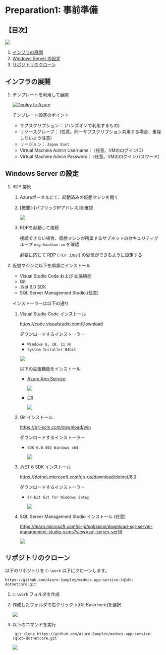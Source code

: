 # Preparation1: 事前準備

## 【目次】

![](images/prep01-0000-network.png)


1. [インフラの展開](#インフラの展開)
1. [Windows Server の設定](#windows-server-の設定)
1. [リポジトリのクローン](#リポジトリのクローン)


## インフラの展開

1. テンプレートを利用して展開

   [![Deploy to Azure](https://aka.ms/deploytoazurebutton)](https://portal.azure.com/#create/Microsoft.Template/uri/https%3A%2F%2Fraw.githubusercontent.com%2Fakinaritsugo%2Fhandson-azurestudy-04-paas%2Fmain%2Finfra%2Ftemplate.json)

    テンプレート設定のポイント

    * サブスクリプション： (ハンズオンで利用するもの)
    * リソースグループ： (任意。同一サブスクリプション共用する場合、重複しないよう注意)
    * リージョン： `Japan East`
    * Virtual Machine Admin Username： (任意。VMのログインID)
    * Virtual Machine Admin Password： (任意。VMのログインパスワード)


## Windows Server の設定

1. RDP 接続

    1. Azureポータルにて、起動済みの仮想マシンを開く

    1. [概要]-[パブリックIPアドレス]を確認

        ![](images/prep01-0101-network.png)

    1. RDPを起動して接続

        接続できない場合、仮想マシンが所属するサブネットのセキュリティグループ `nsg-handson-vm` を確認

        必要に応じて RDP ( `TCP 3389` ) の受信ができるように設定する

1. 仮想マシンに以下を順番にインストール

    * Visual Studio Code および 拡張機能
    * Git
    * .Net 6.0 SDK
    * SQL Server Management Studio (任意)

    インストーラーは以下の通り

    1. Visual Studio Code インストール

        https://code.visualstudio.com/Download

        ダウンロードするインストーラー

          * `Windows 8, 10, 11 用`
          * `System Installer 64bit`

          ![](images/prep01-0102-network.png)

        以下の拡張機能をインストール

        <!-- * [日本語化（任意）](https://marketplace.visualstudio.com/items?itemName=MS-CEINTL.vscode-language-pack-ja) -->
        * [Azure App Service](https://marketplace.visualstudio.com/items?itemName=ms-azuretools.vscode-azureappservice)

            ![](images/prep01-0103-network.png)

        * [C#](https://marketplace.visualstudio.com/items?itemName=ms-dotnettools.csharp)

            ![](images/prep01-0104-network.png)


    1. Git インストール

        https://git-scm.com/download/win

        ダウンロードするインストーラー

          * `SDK 6.0.402 Windows x64`

            ![](images/prep01-0105-network.png)


    1. .NET 6 SDK インストール

        https://dotnet.microsoft.com/en-us/download/dotnet/6.0

        ダウンロードするインストーラー

          * `64-bit Git for Windows Setup`

            ![](images/prep01-0106-network.png)

    1. SQL Server Management Studio インストール (任意)

        https://learn.microsoft.com/ja-jp/sql/ssms/download-sql-server-management-studio-ssms?view=sql-server-ver16

        ![](images/prep01-0107-network.png)

<!-- 
(*) 以下の PowerShell スクリプトを「実行コマンド」から実行するとすべてインストールされる

1. 仮想マシンを開く
1. [操作]-[実行コマンド] を開く
1. `RunPowerShellScript` を選択して、以下のコマンドを貼り付け、「実行」

    コマンド実行を利用する場合、タイムアウトするので順番に実行する。

    1. Visual Studio Code インストール

            New-Item -Force -Path $env:HOMEDRIVE\temp -ItemType Directory
            cd $env:HOMEDRIVE\temp

            # Visual Studio Code
            Invoke-WebRequest -Uri https://az764295.vo.msecnd.net/stable/74b1f979648cc44d385a2286793c226e611f59e7/VSCodeSetup-x64-1.71.2.exe -OutFile VSCodeSetup.exe
            ./VSCodeSetup.exe /VERYSILENT /NORESTART /MERGETASKS=!runcode

    1. Visual Studio Code 拡張機能 インストール

            # Visual Studio Code - Extension
            $env:Path = [System.Environment]::GetEnvironmentVariable("Path","Machine") + ";" + [System.Environment]::GetEnvironmentVariable("Path","User")
            code --force --install-extension MS-CEINTL.vscode-language-pack-ja
            code --force --install-extension ms-azuretools.vscode-azureappservice
            code --force --install-extension ms-dotnettools.csharp

    1. Git インストール

            New-Item -Force -Path $env:HOMEDRIVE\temp -ItemType Directory
            cd $env:HOMEDRIVE\temp

            # Git
            Invoke-WebRequest -Uri https://github.com/git-for-windows/git/releases/download/v2.37.3.windows.1/Git-2.37.3-64-bit.exe -OutFile Git.exe
            ./Git.exe /VERYSILENT /NORESTART

    1. .Net 6 SDK インストール

            New-Item -Force -Path $env:HOMEDRIVE\temp -ItemType Directory
            cd $env:HOMEDRIVE\temp

            # .Net 6 SDK
            Invoke-WebRequest -Uri https://dotnet.microsoft.com/download/dotnet/scripts/v1/dotnet-install.ps1 -OutFile dotnet-install.ps1
            ./dotnet-install.ps1 -Architecture x64 -Channel 6.0

    1. SQL Server Management Studio インストール

            New-Item -Force -Path $env:HOMEDRIVE\temp -ItemType Directory
            cd $env:HOMEDRIVE\temp

            # SQL Server Management Studio
            Invoke-WebRequest -Uri https://aka.ms/ssmsfullsetup -OutFile ssmsfullsetup.exe
            ./ssmsfullsetup.exe /install /quiet /norestart /passive

    1. すべて完了したら再起動する

        # 再起動
        Restart-Computer -Force
-->

## リポジトリのクローン

以下のリポジトリを `C:\work` 以下にクローンします。

```
https://github.com/Azure-Samples/msdocs-app-service-sqldb-dotnetcore.git
```

1. `C:\work` フォルダを作成

1. 作成したフォルダで右クリック→[Git Bash here]を選択

    ![](images/prep01-0201-gitclone.png)

1. 以下のコマンドを実行

        git clone https://github.com/Azure-Samples/msdocs-app-service-sqldb-dotnetcore.git

    ![](images/prep01-0202-gitclone.png)
